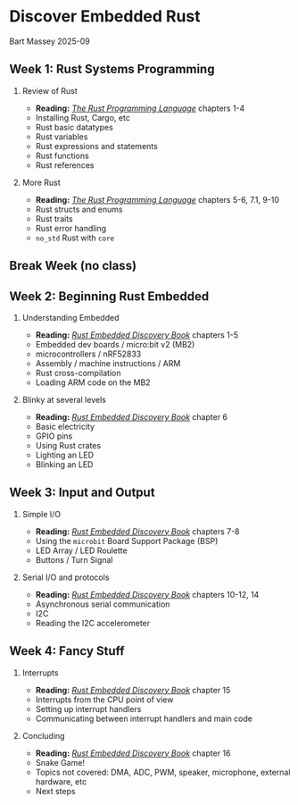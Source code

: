 # Discover Embedded Rust
Bart Massey 2025-09

## Week 1: Rust Systems Programming

1. Review of Rust
   * **Reading:** [*The Rust Programming Language*] chapters 1-4
   * Installing Rust, Cargo, etc
   * Rust basic datatypes
   * Rust variables
   * Rust expressions and statements
   * Rust functions
   * Rust references

2. More Rust
   * **Reading:** [*The Rust Programming Language*] chapters 5-6, 7.1, 9-10
   * Rust structs and enums
   * Rust traits
   * Rust error handling
   * `no_std` Rust with `core`

## Break Week (no class)

## Week 2: Beginning Rust Embedded

1. Understanding Embedded
   * **Reading:** [*Rust Embedded Discovery Book*] chapters 1-5
   * Embedded dev boards / micro:bit v2 (MB2)
   * microcontrollers / nRF52833
   * Assembly / machine instructions / ARM
   * Rust cross-compilation
   * Loading ARM code on the MB2

2. Blinky at several levels
   * **Reading:** [*Rust Embedded Discovery Book*] chapter 6
   * Basic electricity
   * GPIO pins
   * Using Rust crates
   * Lighting an LED
   * Blinking an LED

## Week 3: Input and Output

1. Simple I/O
   * **Reading:** [*Rust Embedded Discovery Book*] chapters 7-8
   * Using the `microbit` Board Support Package (BSP)
   * LED Array / LED Roulette
   * Buttons / Turn Signal

2. Serial I/O and protocols
   * **Reading:** [*Rust Embedded Discovery Book*] chapters 10-12, 14
   * Asynchronous serial communication
   * I2C
   * Reading the I2C accelerometer

## Week 4: Fancy Stuff

1. Interrupts
   * **Reading:** [*Rust Embedded Discovery Book*] chapter 15
   * Interrupts from the CPU point of view
   * Setting up interrupt handlers
   * Communicating between interrupt handlers and main code
   
2. Concluding
   * **Reading:** [*Rust Embedded Discovery Book*] chapter 16
   * Snake Game!
   * Topics not covered: DMA, ADC, PWM, speaker, microphone,
     external hardware, etc
   * Next steps

[*The Rust Programming Language*]: https://doc.rust-lang.org/book/
[*Rust Embedded Discovery Book*]: https://docs.rust-embedded.org/discovery-mb2/

